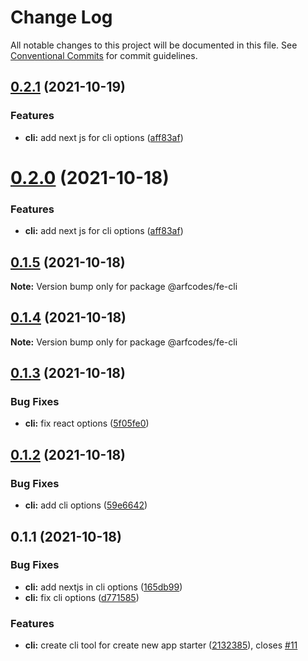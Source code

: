 # Change Log

All notable changes to this project will be documented in this file.
See [Conventional Commits](https://conventionalcommits.org) for commit guidelines.

## [0.2.1](https://github.com/arfcodes/frontend-toolkit/compare/@arfcodes/fe-cli@0.1.5...@arfcodes/fe-cli@0.2.1) (2021-10-19)


### Features

* **cli:** add next js for cli options ([aff83af](https://github.com/arfcodes/frontend-toolkit/commit/aff83af393e04c65fd04fa7fdbc24e867cf38453))





# [0.2.0](https://github.com/arfcodes/frontend-toolkit/compare/@arfcodes/fe-cli@0.1.5...@arfcodes/fe-cli@0.2.0) (2021-10-18)


### Features

* **cli:** add next js for cli options ([aff83af](https://github.com/arfcodes/frontend-toolkit/commit/aff83af393e04c65fd04fa7fdbc24e867cf38453))





## [0.1.5](https://github.com/arfcodes/frontend-toolkit/compare/@arfcodes/fe-cli@0.1.4...@arfcodes/fe-cli@0.1.5) (2021-10-18)

**Note:** Version bump only for package @arfcodes/fe-cli





## [0.1.4](https://github.com/arfcodes/frontend-toolkit/compare/@arfcodes/fe-cli@0.1.3...@arfcodes/fe-cli@0.1.4) (2021-10-18)

**Note:** Version bump only for package @arfcodes/fe-cli





## [0.1.3](https://github.com/arfcodes/frontend-toolkit/compare/@arfcodes/fe-cli@0.1.2...@arfcodes/fe-cli@0.1.3) (2021-10-18)


### Bug Fixes

* **cli:** fix react options ([5f05fe0](https://github.com/arfcodes/frontend-toolkit/commit/5f05fe0cdd44e89522dedc492d6e2a91231cf4c4))





## [0.1.2](https://github.com/arfcodes/frontend-toolkit/compare/@arfcodes/fe-cli@0.1.1...@arfcodes/fe-cli@0.1.2) (2021-10-18)


### Bug Fixes

* **cli:** add cli options ([59e6642](https://github.com/arfcodes/frontend-toolkit/commit/59e664257720fd28c509d62c66b36f16527a32cc))





## 0.1.1 (2021-10-18)


### Bug Fixes

* **cli:** add nextjs in cli options ([165db99](https://github.com/arfcodes/frontend-toolkit/commit/165db996c4969653b2622b2ea9801bbc13349c72))
* **cli:** fix cli options ([d771585](https://github.com/arfcodes/frontend-toolkit/commit/d7715854fb2bb143154dff20aa0e65a29ed2b65d))


### Features

* **cli:** create cli tool for create new app starter ([2132385](https://github.com/arfcodes/frontend-toolkit/commit/2132385e7b450335e033c1545eff3adf2968fc76)), closes [#11](https://github.com/arfcodes/frontend-toolkit/issues/11)
